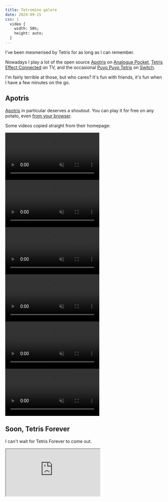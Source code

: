 ```yaml
---
title: Tetromino galore
date: 2024-09-15
css: |
  video {
    width: 50%;
    height: auto;
  }
---
```


I've been mesmerised by Tetris for as long as I can remember.

Nowadays I play a lot of the open source [Apotris](https://akouzoukos.com/apotris/) on [Analogue Pocket](https://www.analogue.co/pocket/),
[Tetris Effect Connected](https://www.tetriseffect.game/) on TV, and
the occasional [Puyo Puyo Tetris](https://puyo.sega.com/tetris/) on [Switch](https://www.nintendo.com/switch/).

I'm fairly terrible at those, but who cares? It's fun with friends, it's fun when I have a few minutes on the go.

## Apotris

[Apotris](https://akouzoukos.com/apotris/) in particular deserves a shoutout.
You can play it for free on any potato, even [from your browser](https://akouzoukos.com/apotris/play/).

Some videos copied straight from their homepage:

<video src="/assets/apotris/demo1.webm" autoplay muted loop></video>
<video src="/assets/apotris/demo2.webm" autoplay muted loop></video>
<video src="/assets/apotris/demo3.webm" autoplay muted loop></video>
<video src="/assets/apotris/demo4.webm" autoplay muted loop></video>
<video src="/assets/apotris/demo5.webm" autoplay muted loop></video>
<video src="/assets/apotris/demo6.webm" autoplay muted loop></video>

## Soon, Tetris Forever

I can't wait for Tetris Forever to come out.

<iframe
  loading="lazy"
  src="https://www.youtube-nocookie.com/embed/H_H8CNNMNec"
  allow="accelerometer;autoplay;clipboard-write;encrypted-media;gyroscope;picture-in-picture"
  allowfullscreen
></iframe>

